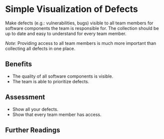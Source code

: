 # Simple Visualization of Defects

Make defects (e.g.: vulnerabilities, bugs) visible to all team members for software components the team is responsible for. The collection should be up to date and easy to understand for every team member.

*Note*: Providing access to all team members is much more important than collecting all defects in one place.

## Benefits

- The quality of all software components is visible.
- The team is able to prioritize defects.

## Assessment

- Show all your defects.
- Show that every team member has access.

## Further Readings
